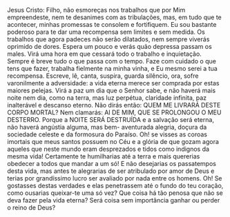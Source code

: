 Jesus Cristo: Filho, não esmoreças nos trabalhos que por Mim empreendeste, nem te desanimes com as tribulações, mas, em tudo que te acontecer, minhas promessas te consolem e fortifiquem. Eu sou bastante poderoso para te dar uma recompensa sem limites e sem medida. Os trabalhos que agora padeces não serão dilatados, nem sempre viverás oprimido de dores. Espera um pouco e verás quão depressa passam os males. Virá uma hora em que cessará todo o trabalho e inquietação. Sempre é breve tudo o que passa com o tempo. Faze com cuidado o que tens que fazer, trabalha fielmente na minha vinha, e Eu mesmo serei a tua recompensa. Escreve, lê, canta, suspira, guarda silêncio, ora, sofre varonilmente a adversidade: a vida eterna merece ser comprada por estas maiores pelejas. Virá a paz um dia que o Senhor sabe, e não haverá mais noite nem dia, como na terra, mas luz perpétua, claridade infinita, paz inalterável e descanso eterno. Não dirás então: QUEM ME LIVRARÁ DESTE CORPO MORTAL? Nem clamarás: AI DE MIM, QUE SE PROLONGOU O MEU DESTERRO. Porque a NOITE SERÁ DESTRUÍDA e a salvação será eterna, não haverá angústia alguma, mas bem- aventurada alegria, doçura da sociedade celeste e da formosura do Paraíso. Oh! se visses as coroas imortais que meus santos possuem no Céu e a glória de que gozam agora aqueles que neste mundo eram desprezados e tidos como indignos da mesma vida! Certamente te humilharias até a terra e mais quererias obedecer a todos que mandar a um só! E não desejarias os passatempos desta vida, mas antes te alegrarias de ser atribulado por amor de Deus e terias por grandíssimo lucro ser avaliado por nada entre os homens. Oh! Se gostasses destas verdades e elas penetrassem até o fundo do teu coração, como ousarias queixar-te uma só vez? Que coisa há tão penosa que não se deva fazer pela vida eterna? Será coisa sem importância ganhar ou perder o reino de Deus?

